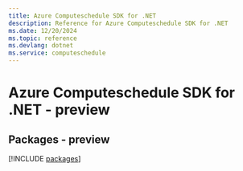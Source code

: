 ```yaml
---
title: Azure Computeschedule SDK for .NET
description: Reference for Azure Computeschedule SDK for .NET
ms.date: 12/20/2024
ms.topic: reference
ms.devlang: dotnet
ms.service: computeschedule
---
```

# Azure Computeschedule SDK for .NET - preview
## Packages - preview
[!INCLUDE [packages](computeschedule-index.md)]